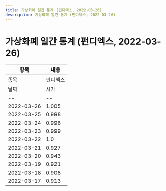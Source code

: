 ```yaml
---
title: 가상화폐 일간 통계 (펀디엑스, 2022-03-26)
description: 가상화폐 일간 통계 (펀디엑스, 2022-03-26)
---
```


가상화폐 일간 통계 (펀디엑스, 2022-03-26)
===

|항목|내용|
|--|--|
|종목|펀디엑스||마켓|KRW-PUNDIX||종류|일 단위 캔들||기간|2022-03-17T09:00:00 - 2022-03-26T09:00:00|
|날짜|시가|저가|고가|종가|비고|
|--|--|--|--|--|--|
|2022-03-26|1.005|0.983|1.01|0.991|    |
|2022-03-25|0.998|0.988|1.035|1.01|    |
|2022-03-24|0.996|0.98|1.0|0.999|    |
|2022-03-23|0.999|0.976|1.005|0.995|    |
|2022-03-22|1.0|0.966|1.015|1.0|    |
|2022-03-21|0.927|0.92|1.11|1.0|    |
|2022-03-20|0.943|0.919|0.963|0.925|    |
|2022-03-19|0.921|0.917|0.943|0.938|    |
|2022-03-18|0.908|0.902|0.925|0.921|    |
|2022-03-17|0.913|0.894|0.913|0.908|    |
